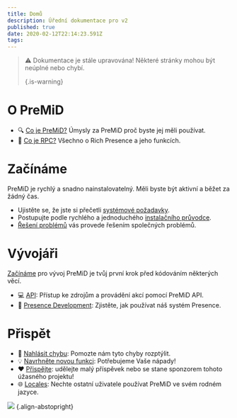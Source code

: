 ```yaml
---
title: Domů
description: Úřední dokumentace pro v2
published: true
date: 2020-02-12T22:14:23.591Z
tags: 
---
```


> :warning: Dokumentace je stále upravována! Některé stránky mohou být neúplné nebo chybí. 
> 
> {.is-warning}

# O PreMiD
- :mag: [Co je PreMiD?](/about) Úmysly za PreMiD proč byste jej měli používat.
- :link: [Co je RPC?](https://discordapp.com/rich-presence) Všechno o Rich Presence a jeho funkcích.

# Začínáme

PreMiD je rychlý a snadno nainstalovatelný. Měli byste být aktivní a běžet za žádný čas.

- Ujistěte se, že jste si přečetli [systémové požadavky](/install/requirements).
- Postupujte podle rychlého a jednoduchého [instalačního průvodce](/install).
- [Řešení problémů](/troubleshooting) vás provede řešením společných problémů.

# Vývojáři

[Začínáme](/dev) pro vývoj PreMiD je tvůj první krok před kódováním některých věcí.

- :computer: [API](/dev/api): Přístup ke zdrojům a provádění akcí pomocí PreMiD API.
- :wrench: [Presence Development](/dev/presence): Zjistěte, jak používat náš systém Presence.

# Přispět
- :bug: [Nahlásit chybu](https://github.com/PreMiD): Pomozte nám tyto chyby rozptýlit.
- :bulb: [Navrhněte novou funkci](https://discord.gg/premid): Potřebujeme Vaše nápady!
- :heart: [Přispějte](https://www.patreon.com/Timeraa): udělejte malý příspěvek nebo se stane sponzorem tohoto úžasného projektu!
- :globe_with_meridians: [Locales](https://translate.premid.app): Nechte ostatní uživatele používat PreMiD ve svém rodném jazyce.

![](https://beta.premid.app/img/logo.2b414dc2.gif) {.align-abstopright}